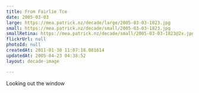 ```yaml
---
title: From Fairlie Tce
date: 2005-03-03
large: https://mea.patrick.nz/decade/large/2005-03-03-1823.jpg
small: https://mea.patrick.nz/decade/small/2005-03-03-1823.jpg
smallRetina: https://mea.patrick.nz/decade/small/2005-03-03-1823@2x.jpg
flickrUrl: null
photoId: null
createdAt: 2011-01-30 11:07:18.081614
updatedAt: 2005-04-23 04:38:52
layout: decade-image

---
```

Looking out the window
